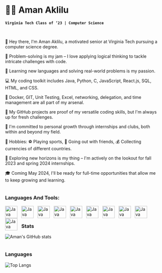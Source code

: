 # 👨‍🎓 Aman Aklilu


**`Virginia Tech Class of ‘23 | Computer Science`**

<br>

👋 Hey there, I'm Aman Aklilu, a motivated senior at Virginia Tech pursuing a computer science degree.

🧩 Problem-solving is my jam – I love applying logical thinking to tackle intricate challenges with code.

🌱 Learning new languages and solving real-world problems is my passion.

💻 My coding toolkit includes Java, Python, C, JavaScript, React.js, SQL, HTML, and CSS.

🐳 Docker, GIT, Unit Testing, Excel, networking, delegation, and time management are all part of my arsenal.

🚀 My GitHub projects are proof of my versatile coding skills, but I'm always up for fresh challenges.

🌟 I'm committed to personal growth through internships and clubs, both within and beyond my field.

🎉 Hobbies: ⚽ Playing sports, 👫 Going out with friends, 💰 Collecting currencies of different countries.

🔎 Exploring new horizons is my thing – I'm actively on the lookout for fall 2023 and spring 2024 internships.

🎓 Coming May 2024, I'll be ready for full-time opportunities that allow me to keep growing and learning.

#

### Languages And Tools:
<img align= "left" alt="Java" width="40px" style="padding-right:10px;" src="https://cdn.jsdelivr.net/gh/devicons/devicon/icons/java/java-original-wordmark.svg" />
<img align= "left" alt="Java" width="40px" style="padding-right:10px;" src="https://cdn.jsdelivr.net/gh/devicons/devicon/icons/python/python-original.svg" />
<img align= "left" alt="Java" width="40px" style="padding-right:10px;" src="https://cdn.jsdelivr.net/gh/devicons/devicon/icons/c/c-original.svg" />
<img align= "left" alt="Java" width="40px" style="padding-right:10px;" src="https://cdn.jsdelivr.net/gh/devicons/devicon/icons/mysql/mysql-original-wordmark.svg" />
<img align= "left" alt="Java" width="40px" style="padding-right:10px;" src="https://cdn.jsdelivr.net/gh/devicons/devicon/icons/react/react-original-wordmark.svg" />
<img align= "left" alt="Java" width="40px" style="padding-right:10px;" src="https://cdn.jsdelivr.net/gh/devicons/devicon/icons/javascript/javascript-original.svg" />
<img align= "left" alt="Java" width="40px" style="padding-right:10px;" src="https://cdn.jsdelivr.net/gh/devicons/devicon/icons/docker/docker-original-wordmark.svg" />
<img align= "left" alt="Java" width="40px" style="padding-right:10px;" src="https://cdn.jsdelivr.net/gh/devicons/devicon/icons/linux/linux-original.svg" />
<img align= "left" alt="Java" width="40px" style="padding-right:10px;" src="https://cdn.jsdelivr.net/gh/devicons/devicon/icons/html5/html5-original-wordmark.svg" />
<img align= "left" alt="Java" width="40px" style="padding-right:10px;" src="https://cdn.jsdelivr.net/gh/devicons/devicon/icons/css3/css3-original-wordmark.svg" />

<br>

#

### Stats
![Aman's GitHub stats](https://github-readme-stats.vercel.app/api?username=amanA00&hide=contribs&show_icons=true&theme=gruvbox)

#

### Languages

![Top Langs](https://github-readme-stats.vercel.app/api/top-langs/?username=amanA00&layout=compact)    
